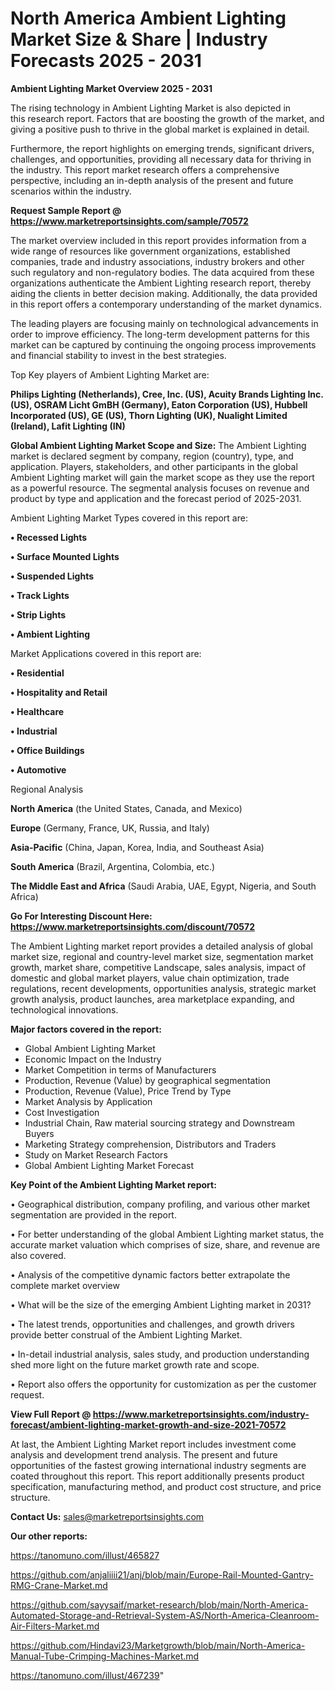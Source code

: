 # North America Ambient Lighting Market Size & Share | Industry Forecasts 2025 - 2031

<Strong> Ambient Lighting Market Overview 2025 - 2031</strong>

The rising technology in Ambient Lighting Market is also depicted in this research report. Factors that are boosting the growth of the market, and giving a positive push to thrive in the global market is explained in detail.

Furthermore, the report highlights on emerging trends, significant drivers, challenges, and opportunities, providing all necessary data for thriving in the industry. This report market research offers a comprehensive perspective, including an in-depth analysis of the present and future scenarios within the industry.

<strong>Request Sample Report @ <a href=https://www.marketreportsinsights.com/sample/70572>https://www.marketreportsinsights.com/sample/70572</a></strong>

The market overview included in this report provides information from a wide range of resources like government organizations, established companies, trade and industry associations, industry brokers and other such regulatory and non-regulatory bodies. The data acquired from these organizations authenticate the Ambient Lighting research report, thereby aiding the clients in better decision making. Additionally, the data provided in this report offers a contemporary understanding of the market dynamics.

The leading players are focusing mainly on technological advancements in order to improve efficiency. The long-term development patterns for this market can be captured by continuing the ongoing process improvements and financial stability to invest in the best strategies.

Top Key players of Ambient Lighting Market are:

<strong>Philips Lighting (Netherlands), Cree, Inc. (US), Acuity Brands Lighting Inc. (US), OSRAM Licht GmBH (Germany), Eaton Corporation (US), Hubbell Incorporated (US), GE (US), Thorn Lighting (UK), Nualight Limited (Ireland), Lafit Lighting (IN)</strong>

<strong><b>Global Ambient Lighting Market Scope and Size:</b></strong>
The Ambient Lighting market is declared segment by company, region (country), type, and application. Players, stakeholders, and other participants in the global Ambient Lighting market will gain the market scope as they use the report as a powerful resource. The segmental analysis focuses on revenue and product by type and application and the forecast period of 2025-2031.

Ambient Lighting Market Types covered in this report are:

<strong>• Recessed Lights

• Surface Mounted Lights

• Suspended Lights

• Track Lights

• Strip Lights

• Ambient Lighting</strong>

Market Applications covered in this report are:

<strong>• Residential

• Hospitality and Retail

• Healthcare

• Industrial

• Office Buildings

• Automotive</strong> 

Regional Analysis

<strong>North America</strong> (the United States, Canada, and Mexico)

<strong>Europe</strong> (Germany, France, UK, Russia, and Italy)

<strong>Asia-Pacific</strong> (China, Japan, Korea, India, and Southeast Asia)

<strong>South America</strong> (Brazil, Argentina, Colombia, etc.)

<strong>The Middle East and Africa</strong> (Saudi Arabia, UAE, Egypt, Nigeria, and South Africa)

<strong>Go For Interesting Discount Here: <a href=https://www.marketreportsinsights.com/discount/70572>https://www.marketreportsinsights.com/discount/70572</a></strong>

The Ambient Lighting market report provides a detailed analysis of global market size, regional and country-level market size, segmentation market growth, market share, competitive Landscape, sales analysis, impact of domestic and global market players, value chain optimization, trade regulations, recent developments, opportunities analysis, strategic market growth analysis, product launches, area marketplace expanding, and technological innovations.

<strong><b>Major factors covered in the report:</b></strong>
<ul>
  <li>Global Ambient Lighting Market </li>
  <li>Economic Impact on the Industry</li>
  <li>Market Competition in terms of Manufacturers</li>
  <li>Production, Revenue (Value) by geographical segmentation</li>
  <li>Production, Revenue (Value), Price Trend by Type</li>
  <li>Market Analysis by Application</li>
  <li>Cost Investigation</li>
  <li>Industrial Chain, Raw material sourcing strategy and Downstream Buyers</li>
  <li>Marketing Strategy comprehension, Distributors and Traders</li>
  <li>Study on Market Research Factors</li>
  <li>Global Ambient Lighting Market Forecast</li>
</ul>

<strong><b>Key Point of the Ambient Lighting Market report:</b></strong>

• Geographical distribution, company profiling, and various other market segmentation are provided in the report.

• For better understanding of the global Ambient Lighting market status, the accurate market valuation which comprises of size, share, and revenue are also covered.

• Analysis of the competitive dynamic factors better extrapolate the complete market overview

• What will be the size of the emerging Ambient Lighting market in 2031?

• The latest trends, opportunities and challenges, and growth drivers provide better construal of the Ambient Lighting Market.

• In-detail industrial analysis, sales study, and production understanding shed more light on the future market growth rate and scope.

• Report also offers the opportunity for customization as per the customer request.

<strong><b>View Full Report @ <a href=https://www.marketreportsinsights.com/industry-forecast/ambient-lighting-market-growth-and-size-2021-70572>https://www.marketreportsinsights.com/industry-forecast/ambient-lighting-market-growth-and-size-2021-70572</a></b></strong>


At last, the Ambient Lighting Market report includes investment come analysis and development trend analysis. The present and future opportunities of the fastest growing international industry segments are coated throughout this report. This report additionally presents product specification, manufacturing method, and product cost structure, and price structure.

<strong>Contact Us:</strong>
sales@marketreportsinsights.com

<strong>Our other reports:</strong>

<a href=https://tanomuno.com/illust/465827>https://tanomuno.com/illust/465827</a>

<a href=https://github.com/anjaliiii21/anj/blob/main/Europe-Rail-Mounted-Gantry-RMG-Crane-Market.md>https://github.com/anjaliiii21/anj/blob/main/Europe-Rail-Mounted-Gantry-RMG-Crane-Market.md</a>

<a href=https://github.com/sayysaif/market-research/blob/main/North-America-Automated-Storage-and-Retrieval-System-AS/North-America-Cleanroom-Air-Filters-Market.md>https://github.com/sayysaif/market-research/blob/main/North-America-Automated-Storage-and-Retrieval-System-AS/North-America-Cleanroom-Air-Filters-Market.md</a>

<a href=https://github.com/Hindavi23/Marketgrowth/blob/main/North-America-Manual-Tube-Crimping-Machines-Market.md>https://github.com/Hindavi23/Marketgrowth/blob/main/North-America-Manual-Tube-Crimping-Machines-Market.md</a>

<a href=https://tanomuno.com/illust/467239>https://tanomuno.com/illust/467239</a>"
